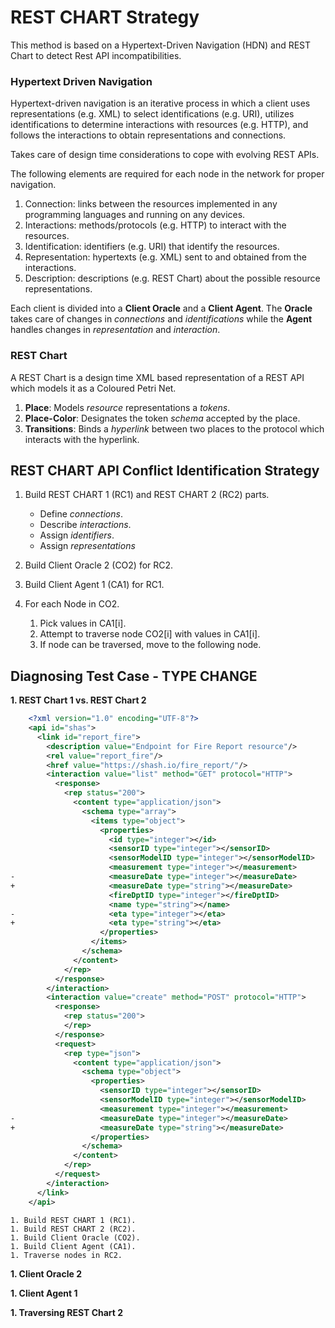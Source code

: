 # REST CHART Strategy

This method is based on a Hypertext-Driven Navigation (HDN) and REST Chart to detect Rest API incompatibilities.


### Hypertext Driven Navigation

Hypertext-driven navigation is an iterative process in which a client uses representations (e.g. XML) to select identifications (e.g. URI), utilizes identifications to determine interactions with resources (e.g. HTTP), and follows the interactions to obtain representations and connections.

Takes care of design time considerations to cope with evolving REST APIs.

The following elements are required for each node in the network for proper navigation.

  1. Connection: links between the resources implemented in any programming languages and running on any devices.
  1. Interactions: methods/protocols (e.g. HTTP) to interact with the resources.
  1. Identification: identifiers (e.g. URI) that identify the resources.
  1. Representation: hypertexts (e.g. XML) sent to and obtained from the interactions.
  1. Description: descriptions (e.g. REST Chart) about the possible resource representations.

Each client is divided into a **Client Oracle** and a **Client Agent**. The **Oracle** takes care of changes in *connections* and *identifications* while the **Agent** handles changes in *representation* and *interaction*.


### REST Chart

A REST Chart is a design time XML based representation of a REST API which models it as a Coloured Petri Net.

  1. **Place**: Models *resource* representations a *tokens*.
  1. **Place-Color**: Designates the token *schema* accepted by the place. 
  1. **Transitions**: Binds a *hyperlink* between two places to the protocol which interacts with the hyperlink.


## REST CHART API Conflict Identification Strategy

  1. Build REST CHART 1 (RC1) and REST CHART 2 (RC2) parts.
      * Define *connections*.
      * Describe *interactions*.
      * Assign *identifiers*.
      * Assign *representations*

  1. Build Client Oracle 2 (CO2) for RC2. 

  1. Build Client Agent 1 (CA1) for RC1.

  1. For each Node in CO2.
      1. Pick values in CA1[i].
      1. Attempt to traverse node CO2[i] with values in CA1[i].
      1. If node can be traversed, move to the following node.


## Diagnosing Test Case - TYPE CHANGE

**1. REST Chart 1 vs. REST Chart 2**

```xml
    <?xml version="1.0" encoding="UTF-8"?>
    <api id="shas">
      <link id="report_fire">
        <description value="Endpoint for Fire Report resource"/>
        <rel value="report_fire"/>
        <href value="https://shash.io/fire_report/"/>
        <interaction value="list" method="GET" protocol="HTTP">
          <response>
            <rep status="200">
              <content type="application/json">
                <schema type="array">
                  <items type="object">
                    <properties>
                      <id type="integer"></id>
                      <sensorID type="integer"></sensorID>
                      <sensorModelID type="integer"></sensorModelID>
                      <measurement type="integer"></measurement>
-                     <measureDate type="integer"></measureDate>
+                     <measureDate type="string"></measureDate>
                      <fireDptID type="integer"></fireDptID>
                      <name type="string"></name>
-                     <eta type="integer"></eta>
+                     <eta type="string"></eta>
                    </properties>
                  </items>
                </schema>
              </content>
            </rep>
          </response>
        </interaction>
        <interaction value="create" method="POST" protocol="HTTP">
          <response>
            <rep status="200">
            </rep>
          </response>
          <request>
            <rep type="json">
              <content type="application/json">
                <schema type="object">
                  <properties>
                    <sensorID type="integer"></sensorID>
                    <sensorModelID type="integer"></sensorModelID>
                    <measurement type="integer"></measurement>
-                   <measureDate type="integer"></measureDate>
+                   <measureDate type="string"></measureDate>
                  </properties>
                </schema>
              </content>
            </rep>
          </request>
        </interaction>
      </link>
    </api>
```

    1. Build REST CHART 1 (RC1).
    1. Build REST CHART 2 (RC2).
    1. Build Client Oracle (CO2).
    1. Build Client Agent (CA1).
    1. Traverse nodes in RC2.

  
**1. Client Oracle 2**

**1. Client Agent 1**

**1. Traversing REST Chart 2**

  
